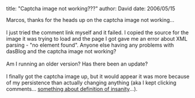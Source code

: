 
title: "Captcha image not working???"
author: David
date: 2006/05/15

Marcos, thanks for the heads up on the captcha image not working...<br /><br />I just tried the comment link myself and it failed. I copied the source for the image it was trying to load and the page I got gave me an error about XML parsing - "no element found". Anyone else having any problems with dasBlog and the captcha image not working?<br /><br />Am I running an older version? Has there been an update?<br /><br />I finally got the captcha image up, but it would appear it was more because of my persistence than actually changing anything (aka I kept clicking comments... <a href="http://www.brainyquote.com/quotes/quotes/a/alberteins133991.html">something about definition of insanity</a>...).<br />
